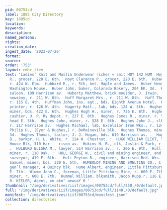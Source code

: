 ```yaml
---
pid: 00753cd
label: 1885 City Directory
key: 1885cd
location: 
keywords: 
description: 
named_persons: 
rights: 
creation_date: 
ingest_date: '2023-07-26'
format: 
source: 
order: '753'
layout: cmhc_item
text: 'Ladies’ Knit and Muslin Underwear richer « smit HOY 142 HUM  Hoyt Adelbert
  R., grocer, 220 E. 6th.  Hoyt Clarence P., grocer, 220 E. 6th.  Hubacher John, lab,
  r. 424 W. Elm.  Hubbard R., r. 5th, bet. Maple and James.  Huber Henry, lab, bds.
  Washington House.  Huber John, baker, Colorado Bakery, 204 EK. 3d.  Huber Rudolph,
  saloon, 109 Harrison av.  Huberty Matthew, brick moulder, J. Irwin.  Huff Herman,
  newsboy, r. 211 W. 8th.  Huff Margaret Mrs., r. 211 W. 8th.  Huff Thomas, miner,
  r. 115 E. 4th.  Huffman John, ins. agt., bds. Eighth Avenue Hotel.  Huffman William,
  printer, r. 126 W. 4th.  Hugerty Matt., lab, bds. 124 W. 5th.  Hughes David H.,
  miner, bds. 422 E. 6th.  Hughes Hugh H., miner, r. 726 E. 8th.  Hughes James H.,
  cashier, U. P. Ry depot, r. 227 E. 8th.  Hughes James R., miner, r. Yankee Hill,
  head E. 5th.  Hughes John, miner, r. 528 E. 6th.  Hughes John J., clk, Texas House,
  r. 217 Harrison av.  Hughes Michael, lab, Excelsior Iron Wks., r. 124 W. 5th.  Hughes
  Philip H., (Eyer & Hughes,) r. DeMaineville blk.  Hughes Thomas, miner, r. 414 E.
  3d.  Hughes Thomas, tailor, J. J. Hogan, bds. 619 Harrison av. .  Hughes Thomas
  B., barkpr, H. L. White, r. 124 W. Chestnut. :  HUGO WILLIAM ELIOT, lawyer, Opera
  House Blk, 310 Har--  rison av.  Hukins H. R., clk, Joslin & Park, r. 126 W. 6th.
  .  HULBURD ELISHA M., lawyer, 514 Harrison av., r. 206 E. 9th.  Hull Arthur W.,
  miner, r. 110 Oak. :  HULL GEORGE W., civil and mining engineer, and U. 8. dep.  mineral
  surveyor, 419 E. 6th.-  Huli Peyton R., engineer, Harrison Red. Wks. 5  {     Hull
  Samuel, miner, bds. 320 E. 5th.  HUMBOLDT MINING AND SMELTING CO., C. G. Arnold,
  gen’l manager, 4 Quincy blk.  Hume Albert, engineer, Little Pittsburg Mine, r. 600
  E. 7th.  Wiume John C., foreman, Little Pittsburg Mine, r. 600 E. 7th.  Hume Robert,
  miner, r. 600 E. 7th.  Hummel William, blksmith, Jacob Rupp,r. 116 E. 6th.  GEO,
  0. KEELER, Agent, xm ako" aewuaY 0 '
thumbnail: "/img/derivatives/iiif/images/00753cd/full/250,/0/default.jpg"
full: "/img/derivatives/iiif/images/00753cd/full/1140,/0/default.jpg"
manifest: "/img/derivatives/iiif/00753cd/manifest.json"
collection: directories
---
```

